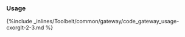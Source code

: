 <!-- post: -->


### Usage

{%include _inlines/Toolbelt/common/gateway/code_gateway_usage-cxorglt-2-3.md %}
